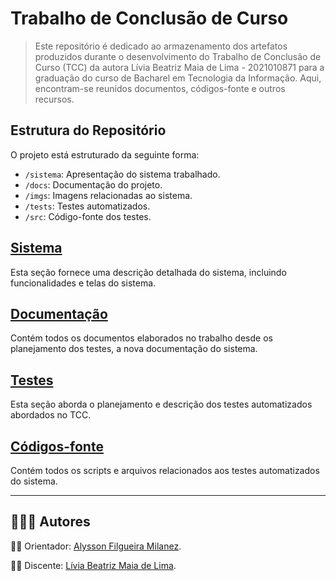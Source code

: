 # Trabalho de Conclusão de Curso
> Este repositório é dedicado ao armazenamento dos artefatos produzidos durante o desenvolvimento do Trabalho de Conclusão de Curso (TCC) da autora Lívia Beatriz Maia de Lima - 2021010871 para a graduação do curso de Bacharel em Tecnologia da Informação. Aqui, encontram-se reunidos documentos, códigos-fonte e outros recursos.

## Estrutura do Repositório

O projeto está estruturado da seguinte forma:

- `/sistema`: Apresentação do sistema trabalhado.
- `/docs`: Documentação do projeto.
- `/imgs`: Imagens relacionadas ao sistema.
- `/tests`: Testes automatizados.
- `/src`: Código-fonte dos testes.

## [Sistema](/sistema/sistema-reserva-salas.md)
Esta seção fornece uma descrição detalhada do sistema, incluindo funcionalidades e telas do sistema.

## [Documentação](/docs/documentacao.md)
Contém todos os documentos elaborados no trabalho desde os planejamento dos testes, a nova documentação do sistema.

## [Testes](/tests/introducao.md)
Esta seção aborda o planejamento e descrição dos testes automatizados abordados no TCC.

## [Códigos-fonte](/src/)
Contém todos os scripts e arquivos relacionados aos testes automatizados do sistema.

---

## 👨‍👧‍👧 Autores

👨‍🏫 Orientador: [Alysson Filgueira Milanez](https://github.com/alyssonfm).

👩‍🎓 Discente: [Lívia Beatriz Maia de Lima](https://github.com/liviabeatrizml).

